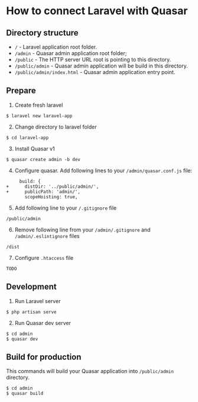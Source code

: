# How to connect Laravel with Quasar

## Directory structure

 - `/` - Laravel application root folder.
 - `/admin` - Quasar admin application root folder;
 - `/public` - The HTTP server URL root is pointing to this directory.
 - `/public/admin` - Quasar admin application will be build in this directory.
 - `/public/admin/index.html` - Quasar admin application entry point.

## Prepare

1. Create fresh laravel
```bash2
$ laravel new laravel-app
```

2. Change directory to laravel folder
```bash2
$ cd laravel-app
```

3. Install Quasar v1
```bash2
$ quasar create admin -b dev
```

4. Configure quasar. Add following lines to your `/admin/quasar.conf.js` file:
```
     build: {
+      distDir: '../public/admin/',
+      publicPath: 'admin/',
       scopeHoisting: true,
```

5. Add following line to your `/.gitignore` file
```
/public/admin
```

6. Remove following line from your `/admin/.gitignore` and `/admin/.eslintignore` files
```
/dist
```

7. Configure `.htaccess` file
```
TODO
```

## Development

1. Run Laravel server
```bash2
$ php artisan serve
```

2. Run Quasar dev server
```bash2
$ cd admin
$ quasar dev
```

## Build for production

This commands will build your Quasar application into `/public/admin` directory.

```bash2
$ cd admin
$ quasar build
```
